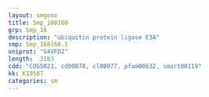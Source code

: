 ```yaml
---
layout: smgene
title: Smp_168160
grp: Smp_16
description: "ubiquitin protein ligase E3A"
smp: Smp_168160.1
uniprot: "G4VFD2"
length:  3183
cdd: "COG5021, cd00078, cl00077, pfam00632, smart00119"
kk: K10587
categories: sm
---
```

